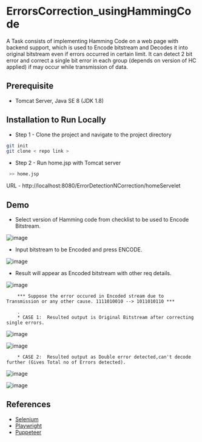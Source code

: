 # ErrorsCorrection_usingHammingCode

A Task consists of implementing Hamming Code on a web page with backend support, which is used to Encode bitstream and Decodes it into original bitstream even if errors occurred in certain limit. It can detect 2 bit error and correct a single bit error in each group (depends on version of HC applied) if may occur while transmission of data. <br/>



## Prerequisite 

- Tomcat Server, Java SE 8 (JDK 1.8)


## Installation to Run Locally


 -  Step 1 - Clone the project and navigate to the project directory
  
```bash
git init 
git clone < repo link >

```


  -  Step 2 - Run home.jsp with Tomcat server 

```bash
 >> home.jsp

```


URL - http://localhost:8080/ErrorDetectionNCorrection/homeServelet


## Demo

- Select version of Hamming code from checklist to be used to Encode Bitstream. 

![image](https://user-images.githubusercontent.com/74758376/226928789-ed83e771-6ec3-4b92-87eb-5b5a4e465122.png)

- Input bitstream to be Encoded and press ENCODE.

![image](https://user-images.githubusercontent.com/74758376/226929299-76fb183d-1c0c-40af-8b67-59eb1ff344e3.png)

- Result will appear as Encoded bitstream with other req details.

![image](https://user-images.githubusercontent.com/74758376/226933917-fc7afdd2-7727-4ba3-85ab-cc523ff84a77.png)

  
        *** Suppose the error occured in Encoded stream due to Transmission or any other cause. 1111010010 --> 1011010110 ***
        
        .
        * CASE 1:  Resulted output is Original Bitstream after correcting single errors.
        
 ![image](https://user-images.githubusercontent.com/74758376/226930926-d536ad38-54d5-4be1-a89a-4f696a2e7db8.png)
 
 ![image](https://user-images.githubusercontent.com/74758376/226932485-7c209de9-9214-4c31-921a-5d56438fbb6b.png)

        * CASE 2:  Resulted output as Double error detected,can't decode further (Gives Total no of Errors detected).

![image](https://user-images.githubusercontent.com/74758376/226933403-0f0f2ec9-03d4-4e73-a579-f77027785a7b.png)

![image](https://user-images.githubusercontent.com/74758376/226933369-14afe581-f635-42b0-b8e5-2c3bd61f6038.png)


## References 

- [Selenium](https://www.selenium.dev/documentation)
- [Playwright](https://playwright.dev/docs/intro)
- [Puppeteer](https://pptr.dev)




